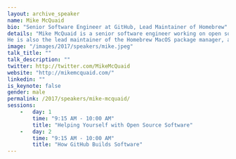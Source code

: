 ```yaml
---
layout: archive_speaker
name: Mike McQuaid
bio: "Senior Software Engineer at GitHub, Lead Maintainer of Homebrew"
details: "Mike McQuaid is a senior software engineer working on open source at GitHub based in Edinburgh.
He is also the lead maintainer of the Homebrew MacOS package manager, author of Git in Practice (published with Manning) and has contributed to a wide array of open source projects. "
image: "/images/2017/speakers/mike.jpeg"
talk_title: ""
talk_description: ""
twitter: http://twitter.com/MikeMcQuaid
website: "http://mikemcquaid.com/"
linkedin: ""
is_keynote: false
gender: male
permalink: /2017/speakers/mike-mcquaid/
sessions:
    -   day: 1
        time: "9:15 AM - 10:00 AM"
        title: "Helping Yourself with Open Source Software"
    -   day: 2
        time: "9:15 AM - 10:00 AM"
        title: "How GitHub Builds Software"
---
```

